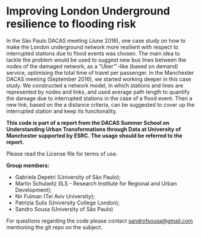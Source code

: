 #  Improving London Underground resilience to flooding risk

In the São Paulo DACAS meeting (June 2016), one case study on how to make the London underground network more resilient with respect to interrupted stations due to flood events was chosen. The main idea to tackle the problem would be used to suggest new bus lines between the nodes of the damaged network, as a “Uber”'-like (based on demand) service, optimising the total time of travel per passenger. In the Manchester DACAS meeting (September 2016), we started working deeper in this case study. We constructed a network model, in which stations and lines are represented by nodes and links, and used average path length to quantify the damage due to interrupted stations in the case of a flood event. Then a new link, based on the a distance criteria, can be suggested to cover up the interrupted station and keep its functionality.


**This code is part of a report from the DACAS Summer School on Understanding Urban Transformations through Data at University of Manchester supported by ESRC. The usage should be referred to the report.**


Please read the License file for terms of use.


**Group members:**

* Gabriela Depetri (University of São Paulo);
* Martin Schulwitz (ILS - Research Institute for Regional and Urban Development);
* Nir Fulman (Tel Aviv University);
* Patrizia Sulis (University College London);
* Sandro Sousa (University of São Paulo)


For questions regarding the code please contact sandrofsousa@gmail.com mentioning the git repo on the subject.
